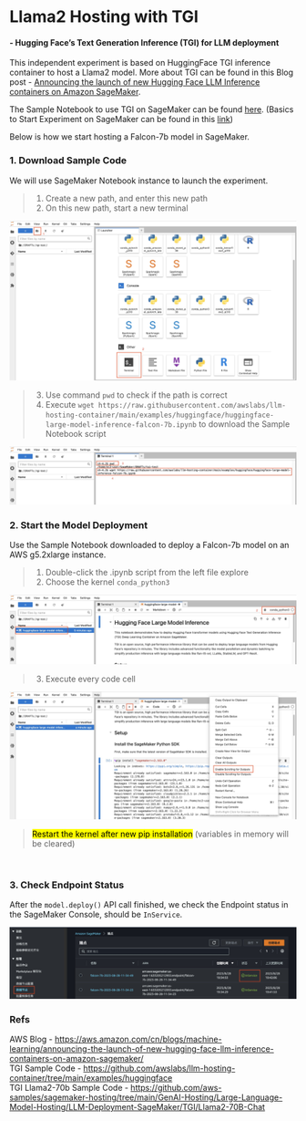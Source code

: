 # Llama2 Hosting with TGI

#### - Hugging Face’s Text Generation Inference (TGI) for LLM deployment

This independent experiment is based on HuggingFace TGI inference container to host a Llama2 model. More about TGI can be found in this Blog post - [Announcing the launch of new Hugging Face LLM Inference containers on Amazon SageMaker](https://aws.amazon.com/cn/blogs/machine-learning/announcing-the-launch-of-new-hugging-face-llm-inference-containers-on-amazon-sagemaker/).

The Sample Notebook to use TGI on SageMaker can be found [here](https://github.com/awslabs/llm-hosting-container/tree/main/examples/huggingface). (Basics to Start Experiment on SageMaker can be found in this [link](https://github.com/haozhx23/SageMaker-Utils/blob/main/0-How-to-start.md))

Below is how we start hosting a Falcon-7b model in SageMaker.

### 1. Download Sample Code
We will use SageMaker Notebook instance to launch the experiment.
> 1. Create a new path, and enter this new path
> 2. On this new path, start a new terminal

![1-start-terminal](assets/1-start-terminal.jpg)
</br>

> 3. Use command `pwd` to check if the path is correct
> 4. Execute `wget https://raw.githubusercontent.com/awslabs/llm-hosting-container/main/examples/huggingface/huggingface-large-model-inference-falcon-7b.ipynb` to download the Sample Notebook script

![2-start-download](assets/2-start-download.jpg)
</br>

### 2. Start the Model Deployment
Use the Sample Notebook downloaded to deploy a Falcon-7b model on an AWS g5.2xlarge instance.
> 1. Double-click the .ipynb script from the left file explore
> 2. Choose the kernel `conda_python3`

![3-start-exe](assets/3-start-exe.jpg)
</br>

> 3. Execute every code cell

![4-shorts](assets/4-shorts.jpg)
</br>

> <mark>Restart the kernel after new pip installation</mark> (variables in memory will be cleared)
</br>

### 3. Check Endpoint Status
After the `model.deploy()` API call finished, we check the Endpoint status in the SageMaker Console, should be `InService`.

![6-edp-console](assets/6-edp-console.jpg)
</br>

### Refs

AWS Blog - https://aws.amazon.com/cn/blogs/machine-learning/announcing-the-launch-of-new-hugging-face-llm-inference-containers-on-amazon-sagemaker/
</br>
TGI Sample Code - https://github.com/awslabs/llm-hosting-container/tree/main/examples/huggingface
</br>
TGI Llama2-70b Sample Code - https://github.com/aws-samples/sagemaker-hosting/tree/main/GenAI-Hosting/Large-Language-Model-Hosting/LLM-Deployment-SageMaker/TGI/Llama2-70B-Chat